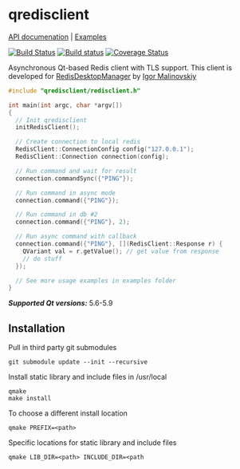 # qredisclient

[API documenation](http://uglide.github.io/qredisclient/docs/html/annotated.html) |
[Examples](https://github.com/uglide/qredisclient/tree/master/examples)


[![Build Status](https://travis-ci.org/uglide/qredisclient.svg)](https://travis-ci.org/uglide/qredisclient)
[![Build status](https://ci.appveyor.com/api/projects/status/2qtv3nsj16kkm621?svg=true)](https://ci.appveyor.com/project/uglide/qredisclient)
[![Coverage Status](https://coveralls.io/repos/github/uglide/qredisclient/badge.svg?branch=master)](https://coveralls.io/github/uglide/qredisclient?branch=master)

Asynchronous Qt-based Redis client with TLS support. This client is developed for [RedisDesktopManager](https://github.com/uglide/RedisDesktopManager) by [Igor Malinovskiy](https://github.com/uglide)

```c++
#include "qredisclient/redisclient.h"

int main(int argc, char *argv[])
{
  // Init qredisclient
  initRedisClient();

  // Create connection to local redis
  RedisClient::ConnectionConfig config("127.0.0.1");
  RedisClient::Connection connection(config);

  // Run command and wait for result
  connection.commandSync({"PING"});

  // Run command in async mode
  connection.command({"PING"});

  // Run command in db #2
  connection.command({"PING"}, 2);

  // Run async command with callback
  connection.command({"PING"}, [](RedisClient::Response r) {
    QVariant val = r.getValue(); // get value from response
    // do stuff
  });

  // See more usage examples in examples folder
}

```

***Supported Qt versions:*** 5.6-5.9

## Installation

Pull in third party git submodules
```
git submodule update --init --recursive
```


Install static library and include files in /usr/local
```
qmake
make install
```

To choose a different install location

```
qmake PREFIX=<path>
```

Specific locations for static library and include files
```
qmake LIB_DIR=<path> INCLUDE_DIR=<path
```

